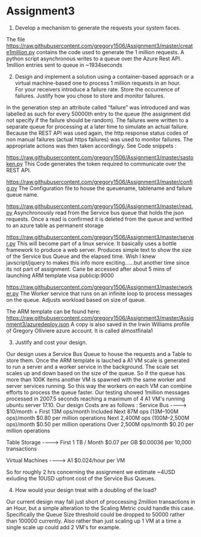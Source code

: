 # Assignment3

1.	Develop a mechanism to generate the requests your system faces.

The file https://raw.githubusercontent.com/gregory1506/Assignment3/master/create1million.py contains the code used to generate the 1 million requests. A python script asynchronous writes to a queue over the Azure Rest API. 1million entries sent to queue in ~1934seconds

2.	Design and implement a solution using a  container-based approach or a 
virtual machine-based one to process 1 million requests in an hour.  
For your receivers introduce a failure rate. 
Store the occurrence of failures. 
Justify how you chose to store and monitor failures. 

In the generation step an attribute called “failure” was introduced and was labelled as such for every 50000th entry to the queue (the assignment did not specify if the failure should be random). The failures were written to a separate queue for processing at a later time to simulate an actual failure. Because the REST API was used again, the http response status codes of non manual failures (actual https failures) was used to monitor failures. The appropriate actions was then taken accordingly. See Code snippets :

https://raw.githubusercontent.com/gregory1506/Assignment3/master/sastoken.py 
This Code generates the token required to communicate over the REST API.

https://raw.githubusercontent.com/gregory1506/Assignment3/master/config.py
The Configuration file to house the queuename, tablename and failure queue name.

https://raw.githubusercontent.com/gregory1506/Assignment3/master/read.py
Asynchronously read from the Service bus queue that holds the json requests. Once a read is confirmed it is deleted from the queue and writted to an azure table as permanent storage

https://raw.githubusercontent.com/gregory1506/Assignment3/master/server.py
This will become part of a linux service. It basically uses a bottle framework to produce a web server. Produces simple text to show the size of the Service bus Queue and the elapsed time. Wish I knew javscript/jquery to makes this info more exciting......but another time since its not part of assignment. Cane be accessed after about 5 mins of launching ARM template visa publicip:9000

https://raw.githubusercontent.com/gregory1506/Assignment3/master/worker.py
The Worker service that runs on an infinite loop to process messages on the queue. Adjusts workload based on size of queue.

The ARM template can be found here: https://raw.githubusercontent.com/gregory1506/Assignment3/master/Assignment3/azuredeploy.json 
A copy is also saved in the Irwin Williams profile of Gregory Olliviere azure account. It is called almostfinala1

3. Justify and cost your design.

 Our design uses a Service Bus Queue to house the requests and a Table to store them. Once the ARM template is lauched a A1 VM scale is generated to run a server and a worker service in the background. The scale set scales up and down based on the size of the queue. So if the queue has more than 100K items another VM is spawned with the same worker and server services running. So this way the workers on each VM can combine efforts to process the queue faster. Our testing showed 1million messages processed in 2007.5 seconds reaching a maximum of 4 A1 VM's running ubuntu server 17.10.
 Our design Costs are as follows :
 Service Bus ----> $10/month + First 13M ops/month 	Included
                    Next 87M ops (13M–100M ops)/month 	$0.80 per million operations
                    Next 2,400M ops (100M–2,500M ops)/month 	$0.50 per million operations
                    Over 2,500M ops/month 	$0.20 per million operations 

Table Storage ----> First 1 TB / Month 	$0.07 per GB
                    $0.00036 per 10,000 transactions

Virtual Machines ----> A1 $0.024/hour per VM

So for roughly 2 hrs concerning the assignment we estimate ~4USD exluding the 10USD upfront cost of the Service Bus Queues.

4. How would your design treat with a doubling of the load? 

Our current design may fall just short of proccessing 2million transactions in an Hour, but a simple alteration to the Scaling Metric could handle this case. Specifically the Queue Size threshold could be dropped to 50000 rather than 100000 currently. Also rather than just scaling up 1 VM at a time a single scale up could add 2 VM's for example.

